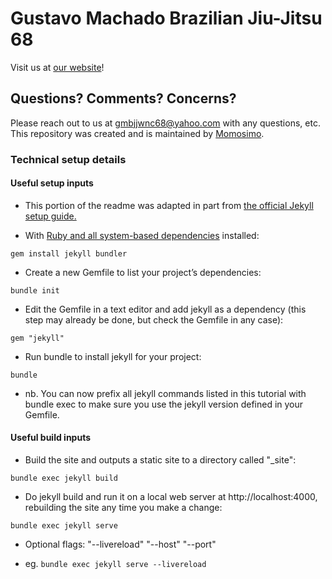 # Gustavo Machado Brazilian Jiu-Jitsu 68

Visit us at [our website](http://www.gmbjjwnc68.com)!

## Questions? Comments? Concerns?

Please reach out to us at gmbjjwnc68@yahoo.com with any questions, etc. This repository was created and is maintained by [Momosimo](https://github.com/Momosimo).

### Technical setup details

#### Useful setup inputs

- This portion of the readme was adapted in part from [the official Jekyll setup guide.](https://jekyllrb.com/docs/step-by-step/01-setup/)

- With [Ruby and all system-based dependencies](https://jekyllrb.com/docs/installation/) installed:

`gem install jekyll bundler`

- Create a new Gemfile to list your project’s dependencies:

`bundle init`

- Edit the Gemfile in a text editor and add jekyll as a dependency (this step may already be done, but check the Gemfile in any case):

`gem "jekyll"`

- Run bundle to install jekyll for your project:

`bundle`

- nb. You can now prefix all jekyll commands listed in this tutorial with bundle exec to make sure you use the jekyll version defined in your Gemfile.

#### Useful build inputs

- Build the site and outputs a static site to a directory called "_site":

`bundle exec jekyll build`

- Do jekyll build and run it on a local web server at http://localhost:4000, rebuilding the site any time you make a change:

`bundle exec jekyll serve`

- Optional flags: "--livereload" "--host" "--port"

- eg. `bundle exec jekyll serve --livereload`
